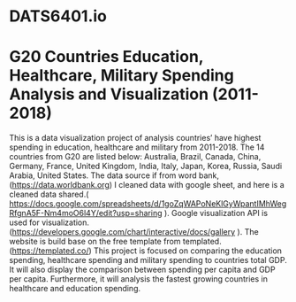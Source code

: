 # DATS6401.io
# G20 Countries Education, Healthcare, Military Spending Analysis and Visualization (2011-2018)

This is a data visualization project of analysis countries’ have highest spending in education, healthcare and military from 2011-2018. The 14 countries from G20 are listed below: Australia, Brazil, Canada, China, Germany, France, United Kingdom, India, Italy, Japan, Korea, Russia, Saudi Arabia, United States. The data source if from word bank, (https://data.worldbank.org)
I cleaned data with google sheet, and here is a cleaned data shared.( https://docs.google.com/spreadsheets/d/1goZqWAPoNeKlGyWpantIMhWegRfgnA5F-Nm4moO6l4Y/edit?usp=sharing ). Google visualization API is used for visualization. (https://developers.google.com/chart/interactive/docs/gallery ). The website is build base on the free template from templated.(https://templated.co/)
This project is focused on comparing the education spending, healthcare spending and military spending to countries total GDP. It will also display the comparison between spending per capita and GDP per capita. Furthermore, it will analysis the fastest growing countries in healthcare and education spending.
